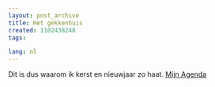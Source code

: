 ```yaml
---
layout: post_archive
title: Het gekkenhuis
created: 1102438248
tags:

lang: nl
---
```

Dit is dus waarom ik kerst en nieuwjaar zo haat. [Mijn Agenda](http://bler.webschuur.com/files/Agenda.html)
